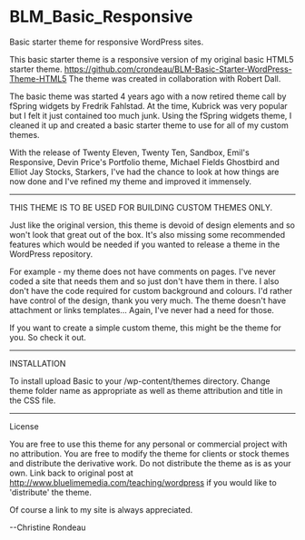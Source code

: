 BLM_Basic_Responsive
====================

Basic starter theme for responsive WordPress sites. 

This basic starter theme is a responsive version of my original basic HTML5 starter theme. 
https://github.com/crondeau/BLM-Basic-Starter-WordPress-Theme-HTML5
The theme was created in collaboration with Robert Dall.

The basic theme was started 4 years ago with a now retired theme call by fSpring widgets by Fredrik Fahlstad.
At the time, Kubrick was very popular but I felt it just contained too much junk.
Using the fSpring widgets theme, I cleaned it up and created a basic starter theme to use for all of my custom themes.

With the release of Twenty Eleven, Twenty Ten, Sandbox, Emil's Responsive, Devin Price's Portfolio theme, 
Michael Fields Ghostbird and Elliot Jay Stocks, Starkers, I've had the chance to look at how things are now done and I've 
refined my theme and improved it immensely.

--------------------------------------------------------

THIS THEME IS TO BE USED FOR BUILDING CUSTOM THEMES ONLY.

Just like the original version, this theme is devoid of design elements and so won't look that great out of the box.
It's also missing some recommended features which would be needed if you wanted to release a theme in the WordPress repository.

For example - my theme does not have comments on pages. I've never coded a site that needs them and so just don't have them in there.
I also don't have the code required for custom background and colours. I'd rather have control of the design, thank you very much.
The theme doesn't have attachment or links templates... Again, I've never had a need for those.

If you want to create a simple custom theme, this might be the theme for you.
So check it out.
 

----------
INSTALLATION

To install upload Basic to your /wp-content/themes directory. Change theme folder name as appropriate as well as theme attribution and title in the CSS file.

----------
License

You are free to use this theme for any personal or commercial project with no attribution. 
You are free to modify the theme for clients or stock themes and distribute the derivative work. 
Do not distribute the theme as is as your own. 
Link back to original post at http://www.bluelimemedia.com/teaching/wordpress if you would like to 'distribute' the theme.

Of course a link to my site is always appreciated.

--Christine Rondeau